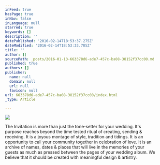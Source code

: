 ```yaml
---
inFeed: true
hasPage: true
inNav: false
inLanguage: null
starred: true
keywords: []
description: ''
datePublished: '2016-02-14T18:53:37.275Z'
dateModified: '2016-02-14T18:53:33.785Z'
title: ''
author: []
sourcePath: _posts/2016-01-13-663378d6-ade7-457c-ba08-38152f37cc00.md
published: true
authors: []
publisher:
  name: null
  domain: null
  url: null
  favicon: null
url: 663378d6-ade7-457c-ba08-38152f37cc00/index.html
_type: Article

---
```

![](https://the-grid-user-content.s3-us-west-2.amazonaws.com/bc0a821e-9269-4e87-b6f1-089798477dd7.jpg)

The Invitation is more than just the tone-setter for your wedding. It's purpose reaches beyond the time tested ritual of creating, sending & receiving. It is a joyous montage of  style, tradition and tidings. It is an opportunity to call your community together in celebration of love. It is an archive of names, dates & places that will live in the memories of your guests as much as pressed between the pages of your wedding album. We believe that it should be created with meaningful design & artistry.